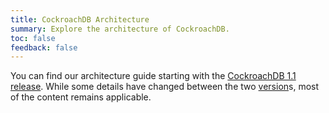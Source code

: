 ```yaml
---
title: CockroachDB Architecture
summary: Explore the architecture of CockroachDB.
toc: false
feedback: false
---
```


You can find our architecture guide starting with the [CockroachDB 1.1 release](../v1.1/architecture/overview.html). While some details have changed between the two [version](cluster-settings.html#setting-version)s, most of the content remains applicable.
